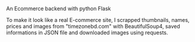 An Ecommerce backend with python Flask

To make it look like a real E-commerce site, I scrapped thumbnails, names, prices and images from "timezonebd.com" with BeautifulSoup4, saved informations in JSON file and downloaded images using requests.
